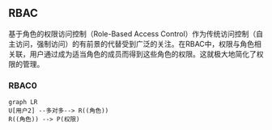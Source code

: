 ## RBAC
基于角色的权限访问控制（Role-Based Access Control）作为传统访问控制（自主访问，强制访问）的有前景的代替受到广泛的关注。在RBAC中，权限与角色相关联，用户通过成为适当角色的成员而得到这些角色的权限。这就极大地简化了权限的管理。

### RBAC0
```mermaid
graph LR
U[用户2] --多对多--> R((角色)) 
R((角色)) --> P(权限)
```
<!--stackedit_data:
eyJoaXN0b3J5IjpbLTExODIyNzI4MCwyMTY3MzI1NTQsMTIyND
k5MDM0Nl19
-->